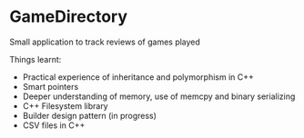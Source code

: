 # GameDirectory
Small application to track reviews of games played

Things learnt:
- Practical experience of inheritance and polymorphism in C++
- Smart pointers
- Deeper understanding of memory, use of memcpy and binary serializing
- C++ Filesystem library
- Builder design pattern (in progress)
- CSV files in C++

